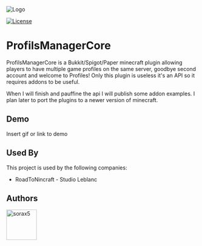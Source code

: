 
![Logo](https://dev-to-uploads.s3.amazonaws.com/uploads/articles/th5xamgrr6se0x5ro4g6.png)

[![License](https://img.shields.io/badge/License-Apache_2.0-blue.svg)](https://opensource.org/licenses/Apache-2.0)


# ProfilsManagerCore

ProfilsManagerCore is a Bukkit/Spigot/Paper minecraft plugin allowing players to have multiple game profiles on the same server, goodbye second account and welcome to Profiles! Only this plugin is useless it's an API so it requires addons to be useful.

When I will finish and pauffine the api I will publish some addon examples.
I plan later to port the plugins to a newer version of minecraft.

## Demo

Insert gif or link to demo


## Used By

This project is used by the following companies:

- RoadToNincraft - Studio Leblanc

## Authors

<a href="https://github.com/sorax5"><img src="https://avatars.githubusercontent.com/sorax5" title="sorax5" width="80" height="80"></a>

